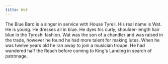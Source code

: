```yaml
---
title: Wat
---
```


The Blue Bard is a singer in service with House Tyrell. His real name is Wat. He is young. He dresses all in blue. He dyes his curly, shoulder-length hair blue in the Tyroshi fashion. Wat was the son of a chandler and was raised in the trade, however he found he had more talent for making lutes. When he was twelve years old he ran away to join a musician troupe. He had wandered half the Reach before coming to King's Landing in search of patronage. 


